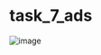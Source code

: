 # task_7_ads
![image](https://user-images.githubusercontent.com/90615506/175404535-0121a00c-540d-4396-87d7-3b9f9b73b302.png)

